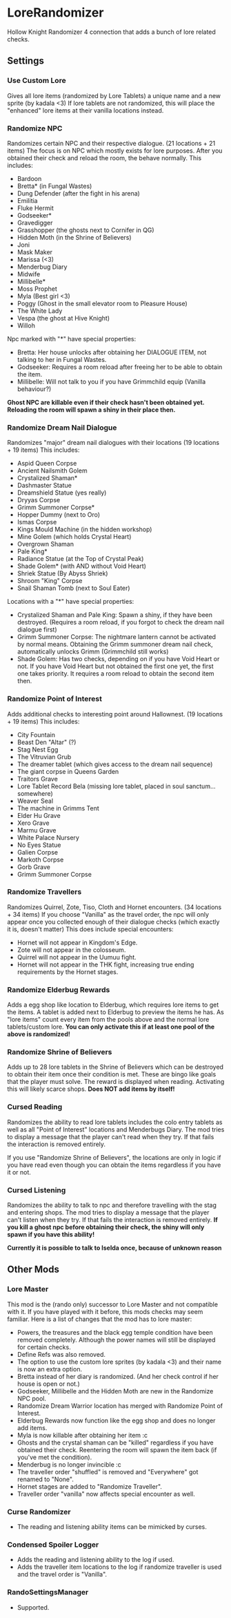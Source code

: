 # LoreRandomizer
Hollow Knight Randomizer 4 connection that adds a bunch of lore related checks.

## Settings

### Use Custom Lore
Gives all lore items (randomized by Lore Tablets) a unique name and a new sprite (by kadala <3)
If lore tablets are not randomized, this will place the "enhanced" lore items at their vanilla locations instead.

### Randomize NPC
Randomizes certain NPC and their respective dialogue. (21 locations + 21 items)
The focus is on NPC which mostly exists for lore purposes. After you obtained their check and reload the room, the behave normally.
This includes:
- Bardoon
- Bretta* (in Fungal Wastes)
- Dung Defender (after the fight in his arena)
- Emilitia
- Fluke Hermit
- Godseeker*
- Gravedigger
- Grasshopper (the ghosts next to Cornifer in QG)
- Hidden Moth (in the Shrine of Believers)
- Joni
- Mask Maker
- Marissa (<3)
- Menderbug Diary
- Midwife
- Millibelle*
- Moss Prophet
- Myla (Best girl <3)
- Poggy (Ghost in the small elevator room to Pleasure House)
- The White Lady
- Vespa (the ghost at Hive Knight)
- Willoh

Npc marked with "*" have special properties:
- Bretta: Her house unlocks after obtaining her DIALOGUE ITEM, not talking to her in Fungal Wastes.
- Godseeker: Requires a room reload after freeing her to be able to obtain the item.
- Millibelle: Will not talk to you if you have Grimmchild equip (Vanilla behaviour?)

**Ghost NPC are killable even if their check hasn't been obtained yet. Reloading the room will spawn a shiny in their place then.**

### Randomize Dream Nail Dialogue
Randomizes "major" dream nail dialogues with their locations (19 locations + 19 items)
This includes:
- Aspid Queen Corpse
- Ancient Nailsmith Golem
- Crystalized Shaman*
- Dashmaster Statue
- Dreamshield Statue (yes really)
- Dryyas Corpse
- Grimm Summoner Corpse*
- Hopper Dummy (next to Oro)
- Ismas Corpse
- Kings Mould Machine (in the hidden workshop)
- Mine Golem (which holds Crystal Heart)
- Overgrown Shaman
- Pale King*
- Radiance Statue (at the Top of Crystal Peak)
- Shade Golem* (with AND without Void Heart)
- Shriek Statue (By Abyss Shriek)
- Shroom "King" Corpse
- Snail Shaman Tomb (next to Soul Eater)

Locations with a "*" have special properties:
- Crystalized Shaman and Pale King: Spawn a shiny, if they have been destroyed. (Requires a room reload, if you forgot to check the dream nail dialogue first)
- Grimm Summoner Corpse: The nightmare lantern cannot be activated by normal means. Obtaining the Grimm summoner dream nail check, automatically unlocks Grimm (Grimmchild still works)
- Shade Golem: Has two checks, depending on if you have Void Heart or not. If you have Void Heart but not obtained the first one yet, the first one takes priority. It requires a room reload to obtain the second item then.

### Randomize Point of Interest
Adds additional checks to interesting point around Hallownest. (19 locations + 19 items)
This includes:
- City Fountain
- Beast Den "Altar" (?)
- Stag Nest Egg
- The Vitruvian Grub
- The dreamer tablet (which gives access to the dream nail sequence)
- The giant corpse in Queens Garden
- Traitors Grave
- Lore Tablet Record Bela (missing lore tablet, placed in soul sanctum... somewhere)
- Weaver Seal
- The machine in Grimms Tent
- Elder Hu Grave
- Xero Grave
- Marmu Grave
- White Palace Nursery
- No Eyes Statue
- Galien Corpse
- Markoth Corpse
- Gorb Grave
- Grimm Summoner Corpse

### Randomize Travellers
Randomizes Quirrel, Zote, Tiso, Cloth and Hornet encounters. (34 locations + 34 items)
If you choose "Vanilla" as the travel order, the npc will only appear once you collected enough of their dialogue checks (which exactly it is, doesn't matter)
This does include special encounters:
- Hornet will not appear in Kingdom's Edge.
- Zote will not appear in the colosseum.
- Quirrel will not appear in the Uumuu fight.
- Hornet will not appear in the THK fight, increasing true ending requirements by the Hornet stages.

### Randomize Elderbug Rewards
Adds a egg shop like location to Elderbug, which requires lore items to get the items.
A tablet is added next to Elderbug to preview the items he has.
As "lore items" count every item from the pools above and the normal lore tablets/custom lore.
**You can only activate this if at least one pool of the above is randomized!**

### Randomize Shrine of Believers
Adds up to 28 lore tablets in the Shrine of Believers which can be destroyed to obtain their item once their condition is met.
These are bingo like goals that the player must solve. The reward is displayed when reading.
Activating this will likely scarce shops.
**Does NOT add items by itself!**

### Cursed Reading
Randomizes the ability to read lore tablets includes the colo entry tablets as well as all "Point of Interest" locations and Menderbugs Diary.
The mod tries to display a message that the player can't read when they try. If that fails the interaction is removed entirely.

If you use "Randomize Shrine of Believers", the locations are only in logic if you have read even though you can obtain the items regardless if you have it or not.

### Cursed Listening
Randomizes the ability to talk to npc and therefore travelling with the stag and entering shops.
The mod tries to display a message that the player can't listen when they try. If that fails the interaction is removed entirely.
**If you kill a ghost npc before obtaining their check, the shiny will only spawn if you have this ability!**

**Currently it is possible to talk to Iselda once, because of unknown reason**

## Other Mods

### Lore Master
This mod is the (rando only) successor to Lore Master and not compatible with it. If you have played with it before, this mods checks may seem familiar. Here is a list of changes that the mod has to lore master:
- Powers, the treasures and the black egg temple condition have been removed completely. Although the power names will still be displayed for certain checks.
- Define Refs was also removed.
- The option to use the custom lore sprites (by kadala <3) and their name is now an extra option.
- Bretta instead of her diary is randomized. (And her check control if her house is open or not.)
- Godseeker, Millibelle and the Hidden Moth are new in the Randomize NPC pool.
- Randomize Dream Warrior location has merged with Randomize Point of Interest.
- Elderbug Rewards now function like the egg shop and does no longer add items.
- Myla is now killable after obtaining her item :c
- Ghosts and the crystal shaman can be "killed" regardless if you have obtained their check. Reentering the room will spawn the item back (if you've met the condition).
- Menderbug is no longer invincible :c
- The traveller order "shuffled" is removed and "Everywhere" got renamed to "None".
- Hornet stages are added to "Randomize Traveller".
- Traveller order "vanilla" now affects special encounter as well.

### Curse Randomizer
- The reading and listening ability items can be mimicked by curses.

### Condensed Spoiler Logger
- Adds the reading and listening ability to the log if used.
- Adds the traveller item locations to the log if randomize traveller is used and the travel order is "Vanilla".

### RandoSettingsManager
- Supported.
